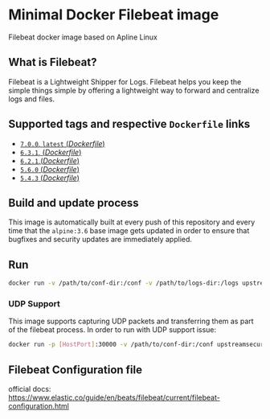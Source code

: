 # Minimal Docker Filebeat image
Filebeat docker image based on Apline Linux

## What is Filebeat?
Filebeat is a Lightweight Shipper for Logs.
Filebeat helps you keep the simple things simple by offering a lightweight way to forward and centralize logs and files.

## Supported tags and respective `Dockerfile` links

-	[`7.0.0`, `latest` (*Dockerfile*)](https://github.com/upstreamsecurity/docker-filebeat/blob/master/Dockerfile)
-	[`6.3.1`, (*Dockerfile*)](https://github.com/upstreamsecurity/docker-filebeat/blob/6.3.1/Dockerfile)
-	[`6.2.1`,(*Dockerfile*)](https://github.com/upstreamsecurity/docker-filebeat/blob/6.2.1/Dockerfile)
-	[`5.6.0` (*Dockerfile*)](https://github.com/upstreamsecurity/docker-filebeat/blob/5.6.0/Dockerfile)
-	[`5.4.3` (*Dockerfile*)](https://github.com/upstreamsecurity/docker-filebeat/blob/5.4.3/Dockerfile)

## Build and update process

This image is automatically built at every push of this repository and every time that the `alpine:3.6` base image gets updated in order to ensure that bugfixes and security updates are immediately applied.

## Run

```bash
docker run -v /path/to/conf-dir:/conf -v /path/to/logs-dir:/logs upstreamsecurity:docker-filebeat
```

### UDP Support

This image supports capturing UDP packets and transferring them as part of the filebeat process.
In order to run with UDP support issue:

```bash
docker run -p [HostPort]:30000 -v /path/to/conf-dir:/conf upstreamsecurity:docker-filebeat
```

## Filebeat Configuration file
official docs: https://www.elastic.co/guide/en/beats/filebeat/current/filebeat-configuration.html
